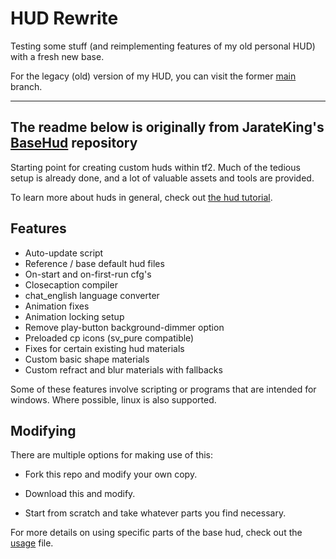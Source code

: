 # HUD Rewrite

Testing some stuff (and reimplementing features of my old personal HUD) with a fresh new base.

For the legacy (old) version of my HUD, you can visit the former [main](https://github.com/unawarespecs/tf2-hud/tree/legacy) branch.

---

## The readme below is originally from JarateKing's [BaseHud](https://github.com/JarateKing/BaseHud) repository

Starting point for creating custom huds within tf2. Much of the tedious setup is already done, and a lot of valuable assets and tools are provided.

To learn more about huds in general, check out [the hud tutorial](https://github.com/JarateKing/TF2-Hud-Reference#readme).

## Features

* Auto-update script
* Reference / base default hud files
* On-start and on-first-run cfg's
* Closecaption compiler
* chat_english language converter
* Animation fixes
* Animation locking setup
* Remove play-button background-dimmer option
* Preloaded cp icons (sv_pure compatible)
* Fixes for certain existing hud materials
* Custom basic shape materials
* Custom refract and blur materials with fallbacks

Some of these features involve scripting or programs that are intended for windows. Where possible, linux is also supported.

## Modifying

There are multiple options for making use of this:

* Fork this repo and modify your own copy.

* Download this and modify.

* Start from scratch and take whatever parts you find necessary.

For more details on using specific parts of the base hud, check out the [usage](USAGE.md) file.
